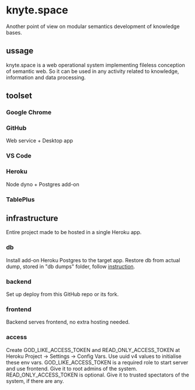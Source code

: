 # knyte.space
Another point of view on modular semantics development of knowledge bases.

## ussage
knyte.space is a web operational system implementing fileless conception of semantic web. So it can be used in any activity related to knowledge, information and data processing.

## toolset
### Google Chrome
### GitHub
Web service + Desktop app
### VS Code
### Heroku
Node dyno + Postgres add-on
### TablePlus

## infrastructure
Entire project made to be hosted in a single Heroku app.
### db
Install add-on Heroku Postgres to the target app.
Restore db from actual dump, stored in "db dumps" folder, follow [instruction](https://devcenter.heroku.com/articles/heroku-postgres-backups#restoring-backups).
### backend
Set up deploy from this GitHub repo or its fork.
### frontend
Backend serves frontend, no extra hosting needed.
### access
Create GOD_LIKE_ACCESS_TOKEN and READ_ONLY_ACCESS_TOKEN at Heroku Project -> Settings -> Config Vars.
Use uuid v4 values to initialise these env vars.
GOD_LIKE_ACCESS_TOKEN is a required role to start server and use frontend. Give it to root admins of the system.
READ_ONLY_ACCESS_TOKEN is optional. Give it to trusted spectators of the system, if there are any.